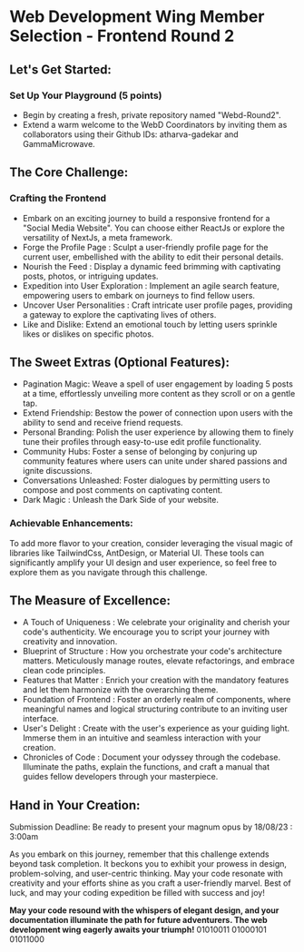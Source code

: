 # Web Development Wing Member Selection - Frontend Round 2

## Let's Get Started:

### Set Up Your Playground (5 points)

- Begin by creating a fresh, private repository named "Webd-Round2".
- Extend a warm welcome to the WebD Coordinators by inviting them as collaborators using their Github IDs: atharva-gadekar and GammaMicrowave.

## The Core Challenge:

### Crafting the Frontend

- Embark on an exciting journey to build a responsive frontend for a "Social Media Website". You can choose either ReactJs or explore the versatility of NextJs, a meta framework.
- Forge the Profile Page : Sculpt a user-friendly profile page for the current user, embellished with the ability to edit their personal details.
- Nourish the Feed : Display a dynamic feed brimming with captivating posts, photos, or intriguing updates.
- Expedition into User Exploration : Implement an agile search feature, empowering users to embark on journeys to find fellow users.
- Uncover User Personalities : Craft intricate user profile pages, providing a gateway to explore the captivating lives of others.
- Like and Dislike: Extend an emotional touch by letting users sprinkle likes or dislikes on specific photos.

## The Sweet Extras (Optional Features):

- Pagination Magic: Weave a spell of user engagement by loading 5 posts at a time, effortlessly unveiling more content as they scroll or on a gentle tap.
- Extend Friendship: Bestow the power of connection upon users with the ability to send and receive friend requests.
- Personal Branding: Polish the user experience by allowing them to finely tune their profiles through easy-to-use edit profile functionality.
- Community Hubs: Foster a sense of belonging by conjuring up community features where users can unite under shared passions and ignite discussions.
- Conversations Unleashed: Foster dialogues by permitting users to compose and post comments on captivating content.
- Dark Magic : Unleash the Dark Side of your website.

### Achievable Enhancements:

To add more flavor to your creation, consider leveraging the visual magic of libraries like TailwindCss, AntDesign, or Material UI. These tools can significantly amplify your UI design and user experience, so feel free to explore them as you navigate through this challenge.

## The Measure of Excellence:

- A Touch of Uniqueness : We celebrate your originality and cherish your code's authenticity. We encourage you to script your journey with creativity and innovation.
- Blueprint of Structure : How you orchestrate your code's architecture matters. Meticulously manage routes, elevate refactorings, and embrace clean code principles.
- Features that Matter : Enrich your creation with the mandatory features and let them harmonize with the overarching theme.
- Foundation of Frontend : Foster an orderly realm of components, where meaningful names and logical structuring contribute to an inviting user interface.
- User's Delight : Create with the user's experience as your guiding light. Immerse them in an intuitive and seamless interaction with your creation.
- Chronicles of Code : Document your odyssey through the codebase. Illuminate the paths, explain the functions, and craft a manual that guides fellow developers through your masterpiece.

## Hand in Your Creation:

Submission Deadline: Be ready to present your magnum opus by 18/08/23 : 3:00am

As you embark on this journey, remember that this challenge extends beyond task completion. It beckons you to exhibit your prowess in design, problem-solving, and user-centric thinking. May your code resonate with creativity and your efforts shine as you craft a user-friendly marvel. Best of luck, and may your coding expedition be filled with success and joy!

**May your code resound with the whispers of elegant design, and your documentation illuminate the path for future adventurers. The web development wing eagerly awaits your triumph!** 01010011 01000101 01011000
